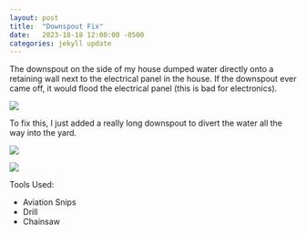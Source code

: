 ```yaml
---
layout: post
title:  "Downspout Fix"
date:   2023-10-18 12:00:00 -0500
categories: jekyll update
---
```


The downspout on the side of my house dumped water directly onto a retaining wall next to the electrical panel in the house. If the downspout ever came off, it would flood the electrical panel (this is bad for electronics).  

![][image-1]  
  
To fix this, I just added a really long downspout to divert the water all the way into the yard.
  
![][image-2]  
  
![][image-3]  

Tools Used:
 - Aviation Snips
 - Drill
 - Chainsaw

[image-1]: /assets/image/2023-10-18-downspout-fix/image1.png
[image-2]: /assets/image/2023-10-18-downspout-fix/image2.jpg
[image-3]: /assets/image/2023-10-18-downspout-fix/image3.jpg
